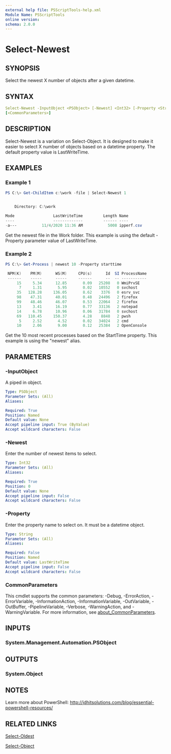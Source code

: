 ```yaml
---
external help file: PSScriptTools-help.xml
Module Name: PSScriptTools
online version:
schema: 2.0.0
---
```


# Select-Newest

## SYNOPSIS

Select the newest X number of objects after a given datetime.

## SYNTAX

```yaml
Select-Newest -InputObject <PSObject> [-Newest] <Int32> [-Property <String>]
[<CommonParameters>]
```

## DESCRIPTION

Select-Newest is a variation on Select-Object. It is designed to make it easier to select X number of objects based on a datetime property. The default property value is LastWriteTime.

## EXAMPLES

### Example 1

```powershell
PS C:\> Get-ChildItem c:\work -file | Select-Newest 1


    Directory: C:\work

Mode                 LastWriteTime         Length Name
----                 -------------         ------ ----
-a---           11/4/2020 11:36 AM           5008 ipperf.csv
```

Get the newest file in the Work folder. This example is using the default -Property parameter value of LastWriteTime.

### Example 2

```powershell
PS C:\> Get-Process | newest 10 -Property starttime

 NPM(K)    PM(M)      WS(M)     CPU(s)      Id  SI ProcessName
 ------    -----      -----     ------      --  -- -----------
     15     5.34      12.85       0.09   25208   0 WmiPrvSE
      7     1.31       5.95       0.02   10552   0 svchost
     35   128.28     136.05       8.62    3376   0 esrv_svc
     98    47.31      40.01       0.48   24496   2 firefox
     99    48.46      46.07       0.53   22064   2 firefox
     13     3.41      16.19       0.77   33136   2 notepad
     14     6.78      10.96       0.06   31784   0 svchost
     69   110.45     150.37       4.28    8848   2 pwsh
      5     2.52       4.52       0.02   34024   2 cmd
     10     2.06       9.00       0.12   25384   2 OpenConsole

```

Get the 10 most recent processes based on the StartTime property. This example is using the "newest" alias.

## PARAMETERS

### -InputObject

A piped in object.

```yaml
Type: PSObject
Parameter Sets: (All)
Aliases:

Required: True
Position: Named
Default value: None
Accept pipeline input: True (ByValue)
Accept wildcard characters: False
```

### -Newest

Enter the number of newest items to select.

```yaml
Type: Int32
Parameter Sets: (All)
Aliases:

Required: True
Position: 0
Default value: None
Accept pipeline input: False
Accept wildcard characters: False
```

### -Property

Enter the property name to select on. It must be a datetime object.

```yaml
Type: String
Parameter Sets: (All)
Aliases:

Required: False
Position: Named
Default value: LastWriteTime
Accept pipeline input: False
Accept wildcard characters: False
```

### CommonParameters

This cmdlet supports the common parameters: -Debug, -ErrorAction, -ErrorVariable, -InformationAction, -InformationVariable, -OutVariable, -OutBuffer, -PipelineVariable, -Verbose, -WarningAction, and -WarningVariable. For more information, see [about_CommonParameters](http://go.microsoft.com/fwlink/?LinkID=113216).

## INPUTS

### System.Management.Automation.PSObject

## OUTPUTS

### System.Object

## NOTES

Learn more about PowerShell: http://jdhitsolutions.com/blog/essential-powershell-resources/

## RELATED LINKS

[Select-Oldest](Select-Oldest.md)

[Select-Object]()
